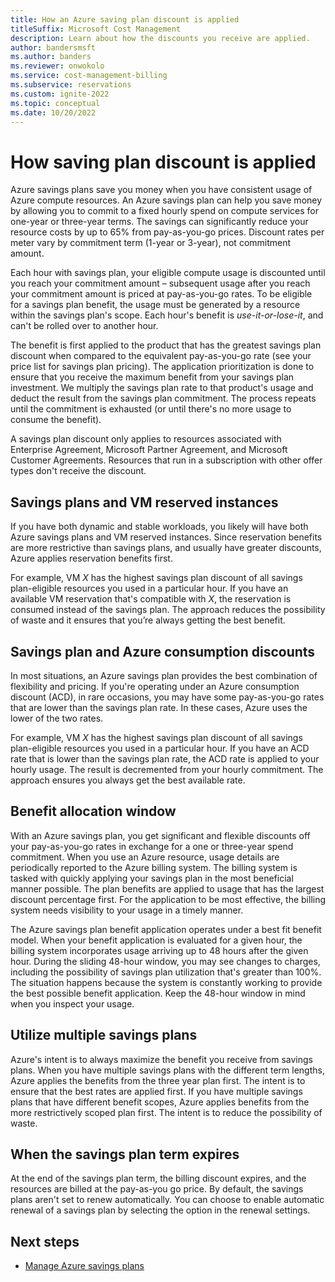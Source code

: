 ```yaml
---
title: How an Azure saving plan discount is applied
titleSuffix: Microsoft Cost Management
description: Learn about how the discounts you receive are applied.
author: bandersmsft
ms.author: banders
ms.reviewer: onwokolo
ms.service: cost-management-billing
ms.subservice: reservations
ms.custom: ignite-2022
ms.topic: conceptual
ms.date: 10/20/2022
---
```


# How saving plan discount is applied

Azure savings plans save you money when you have consistent usage of Azure compute resources. An Azure savings plan can help you save money by allowing you to commit to a fixed hourly spend on compute services for one-year or three-year terms. The savings can significantly reduce your resource costs by up to 65% from pay-as-you-go prices. Discount rates per meter vary by commitment term (1-year or 3-year), not commitment amount.

Each hour with savings plan, your eligible compute usage is discounted until you reach your commitment amount – subsequent usage after you reach your commitment amount is priced at pay-as-you-go rates. To be eligible for a savings plan benefit, the usage must be generated by a resource within the savings plan's scope. Each hour's benefit is _use-it-or-lose-it_, and can't be rolled over to another hour.

The benefit is first applied to the product that has the greatest savings plan discount when compared to the equivalent pay-as-you-go rate (see your price list for savings plan pricing). The application prioritization is done to ensure that you receive the maximum benefit from your savings plan investment. We multiply the savings plan rate to that product's usage and deduct the result from the savings plan commitment. The process repeats until the commitment is exhausted (or until there's no more usage to consume the benefit).

A savings plan discount only applies to resources associated with Enterprise Agreement, Microsoft Partner Agreement, and Microsoft Customer Agreements. Resources that run in a subscription with other offer types don't receive the discount.

## Savings plans and VM reserved instances

If you have both dynamic and stable workloads, you likely will have both Azure savings plans and VM reserved instances. Since reservation benefits are more restrictive than savings plans, and usually have greater discounts, Azure applies reservation benefits first.

For example, VM *X* has the highest savings plan discount of all savings plan-eligible resources you used in a particular hour. If you have an available VM reservation that's compatible with *X*, the reservation is consumed instead of the savings plan. The approach reduces the possibility of waste and it ensures that you’re always getting the best benefit.

## Savings plan and Azure consumption discounts

In most situations, an Azure savings plan provides the best combination of flexibility and pricing.  If you're operating under an Azure consumption discount (ACD), in rare occasions, you may have some pay-as-you-go rates that are lower than the savings plan rate. In these cases, Azure uses the lower of the two rates.

For example, VM *X* has the highest savings plan discount of all savings plan-eligible resources you used in a particular hour. If you have an ACD rate that is lower than the savings plan rate, the ACD rate is applied to your hourly usage. The result is decremented from your hourly commitment. The approach ensures you always get the best available rate.

## Benefit allocation window

With an Azure savings plan, you get significant and flexible discounts off your pay-as-you-go rates in exchange for a one or three-year spend commitment. When you use an Azure resource, usage details are periodically reported to the Azure billing system. The billing system is tasked with quickly applying your savings plan in the most beneficial manner possible. The plan benefits are applied to usage that has the largest discount percentage first. For the application to be most effective, the billing system needs visibility to your usage in a timely manner.

The Azure savings plan benefit application operates under a best fit benefit model. When your benefit application is evaluated for a given hour, the billing system incorporates usage arriving up to 48 hours after the given hour. During the sliding 48-hour window, you may see changes to charges, including the possibility of savings plan utilization that's greater than 100%. The situation happens because the system is constantly working to provide the best possible benefit application. Keep the 48-hour window in mind when you inspect your usage.

## Utilize multiple savings plans

Azure's intent is to always maximize the benefit you receive from savings plans. When you have multiple savings plans with the different term lengths, Azure applies the benefits from the three year plan first. The intent is to ensure that the best rates are applied first. If you have multiple savings plans that have different benefit scopes, Azure applies benefits from the more restrictively scoped plan first. The intent is to reduce the possibility of waste.

## When the savings plan term expires

At the end of the savings plan term, the billing discount expires, and the resources are billed at the pay-as-you go price. By default, the savings plans aren't set to renew automatically. You can choose to enable automatic renewal of a savings plan by selecting the option in the renewal settings.

## Next steps

- [Manage Azure savings plans](manage-savings-plan.md)
